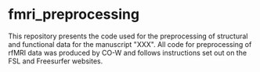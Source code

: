 # fmri_preprocessing

This repository presents the code used for the preprocessing of structural and functional data for the manuscript 
"XXX". All code for preprocessing of rfMRI data was produced by CO-W and follows instructions set out on the FSL and Freesurfer websites.
